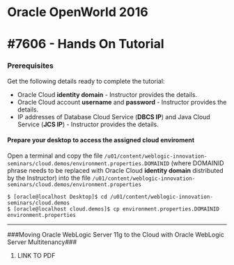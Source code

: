 # Oracle OpenWorld 2016 #

# #7606 - Hands On Tutorial #


### Prerequisites ###

Get the following details ready to complete the tutorial:

+ Oracle Cloud **identity domain** - Instructor provides the details.
+ Oracle Cloud account **username** and **password** - Instructor provides the details.
+ IP addresses of Database Cloud Service (**DBCS IP**) and Java Cloud Service (**JCS IP**) - Instructor provides the details.


#### Prepare your desktop to access the assigned cloud enviroment ###
Open a terminal and copy the file `/u01/content/weblogic-innovation-seminars/cloud.demos/environment.properties.DOMAINID` (where DOMAINID phrase needs to be replaced with Oracle Cloud **identity domain** distributed by the Instructor) into the file `/u01/content/weblogic-innovation-seminars/cloud.demos/environment.properties` 

    $ [oracle@localhost Desktop]$ cd /u01/content/weblogic-innovation-seminars/cloud.demos
    $ [oracle@localhost cloud.demos]$ cp environment.properties.DOMAINID environment.properties

----

###Moving Oracle WebLogic Server 11g to the Cloud with Oracle WebLogic Server Multitenancy###

1. LINK TO PDF
